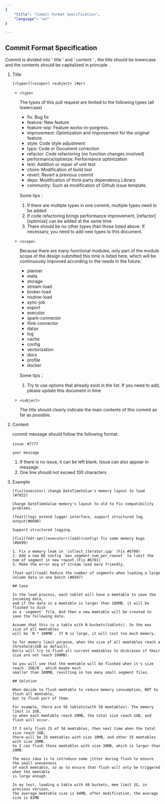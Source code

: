 ```yaml
---
{
    "title": "Commit Format Specification",
    "language": "en"
}

---
```


<!-- 
Licensed to the Apache Software Foundation (ASF) under one
or more contributor license agreements.  See the NOTICE file
distributed with this work for additional information
regarding copyright ownership.  The ASF licenses this file
to you under the Apache License, Version 2.0 (the
"License"); you may not use this file except in compliance
with the License.  You may obtain a copy of the License at

  http://www.apache.org/licenses/LICENSE-2.0

Unless required by applicable law or agreed to in writing,
software distributed under the License is distributed on an
"AS IS" BASIS, WITHOUT WARRANTIES OR CONDITIONS OF ANY
KIND, either express or implied.  See the License for the
specific language governing permissions and limitations
under the License.
-->



## Commit Format Specification

Commit is divided into ‘ title ’ and ‘ content ’ , the title should be lowercase and the contents  should be capitalized in principle .

1. Title

    `[<type>](<scope>) <subject> (#pr)`

    * `<type>`

        The types of this pull request are limited to the following types (all lowercase)
        
        * fix: Bug fix
        * feature: New feature
        * feature-wip: Feature works-in-porgress.
        * improvement: Optimization and improvement for the original feature. 
        * style: Code style adjustment
        * typo: Code or Document correction
        * refactor: Code refactoring (no function changes involved)
        * performance/optimize: Performance optimization
        * test: Addition or repair of unit test
        * chore: Modification of build tool
        * revert: Revert a previous commit
        * deps: Modification of third-party dependency Library
        * community: Such as modification of Github issue template.

        Some tips：
        
        1. If there are multiple types in one commit, multiple types need to be added
        2. If code refactoring brings performance improvement,  [refactor][optimize] can be added at the same time
        3. There should be no other types than those listed above. If necessary, you need to add new types to this document.

    * `<scope>`

        Because there are many functional modules, only part of the module scope of the design submitted this time is listed here, which will be continuously improved according to the needs in the future.

        * planner
        * meta
        * storage
        * stream-load
        * broker-load
        * routine-load
        * sync-job
        * export
        * executor
        * spark-connector
        * flink-connector
        * datax
        * log
        * cache
        * config
        * vectorization
        * docs
        * profile
        * docker

        Some tips：

        1. Try to use options that already exist in the list. If you need to add, please update this document in time

    * `<subject>`

        The title should clearly indicate the main contents of this commit as far as possible.

2. Content

    commit message should follow the following format: 
    
    ```
    issue：#7777
    
    your message
    ```
    
    1. If there is no issue, it can be left blank. Issue can also appear in message.
    1. One line should not exceed 100 characters

3. Example

    ```
    [fix](executor) change DateTimeValue's memory layout to load (#7022)
    
    Change DateTimeValue memory's layout to old to fix compatibility problems.
    ```
    
    ```
    [feat](log) extend logger interface, support structured log output(#6600)
    
    Support structured logging.
    ```
    
    ```
    [fix][feat-opt](executor)(load)(config) fix some memory bugs (#6699)
    
    1. Fix a memory leak in `collect_iterator.cpp` (Fix #6700)
    2. Add a new BE config `max_segment_num_per_rowset` to limit the num of segment in new rowset.(Fix #6701)
    3. Make the error msg of stream load more friendly.
    ```
    
    ```
    [feat-opt](load) Reduce the number of segments when loading a large volume data in one batch (#6947)
    
    ## Case
    
    In the load process, each tablet will have a memtable to save the incoming data,
    and if the data in a memtable is larger than 100MB, it will be flushed to disk
    as a `segment` file. And then a new memtable will be created to save the following data.
    
    Assume that this is a table with N buckets(tablets). So the max size of all memtables
    will be `N * 100MB`. If N is large, it will cost too much memory.
    
    So for memory limit purpose, when the size of all memtables reach a threshold(2GB as default),
    Doris will try to flush all current memtables to disk(even if their size are not reach 100MB).
    
    So you will see that the memtable will be flushed when it's size reach `2GB/N`, which maybe much
    smaller than 100MB, resulting in too many small segment files.
    
    ## Solution
    
    When decide to flush memtable to reduce memory consumption, NOT to flush all memtable,
    but to flush part of them.
    
    For example, there are 50 tablets(with 50 memtables). The memory limit is 1GB,
    so when each memtable reach 20MB, the total size reach 1GB, and flush will occur.
    
    If I only flush 25 of 50 memtables, then next time when the total size reach 1GB,
    there will be 25 memtables with size 10MB, and other 25 memtables with size 30MB.
    So I can flush those memtables with size 30MB, which is larger than 20MB.
    
    The main idea is to introduce some jitter during flush to ensure the small unevenness
    of each memtable, so as to ensure that flush will only be triggered when the memtable
    is large enough.
    
    In my test, loading a table with 48 buckets, mem limit 2G, in previous version,
    the average memtable size is 44MB, after modification, the average size is 82MB
    ```
